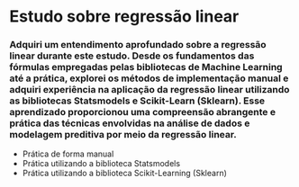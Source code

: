 # Estudo sobre regressão linear

### Adquiri um entendimento aprofundado sobre a regressão linear durante este estudo. Desde os fundamentos das fórmulas empregadas pelas bibliotecas de Machine Learning até a prática, explorei os métodos de implementação manual e adquiri experiência na aplicação da regressão linear utilizando as bibliotecas Statsmodels e Scikit-Learn (Sklearn). Esse aprendizado proporcionou uma compreensão abrangente e prática das técnicas envolvidas na análise de dados e modelagem preditiva por meio da regressão linear.

* Prática de forma manual
* Prática utilizando a biblioteca Statsmodels
* Prática utilizando a biblioteca Scikit-Learning (Sklearn)
